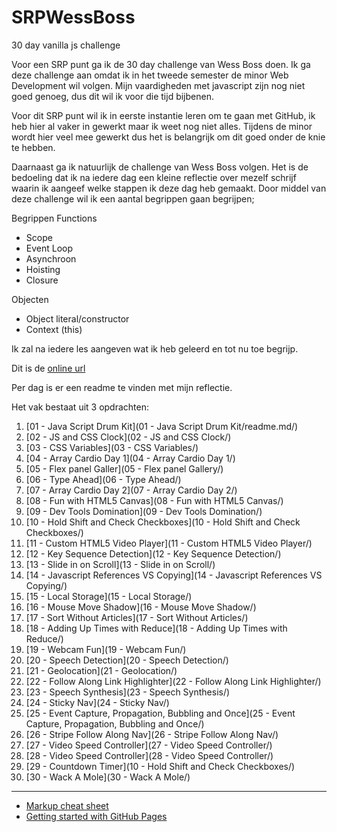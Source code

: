 # SRPWessBoss
30 day vanilla js challenge

Voor een SRP punt ga ik de 30 day challenge van Wess Boss doen. Ik
ga deze challenge aan omdat ik in het tweede semester de minor Web 
Development wil volgen. Mijn vaardigheden met javascript zijn nog 
niet goed genoeg, dus dit wil ik voor die tijd bijbenen. 

Voor dit SRP punt wil ik in eerste instantie leren om te gaan met 
GitHub, ik heb hier al vaker in gewerkt maar ik weet nog niet alles.
Tijdens de minor wordt hier veel mee gewerkt dus het is belangrijk
om dit goed onder de knie te hebben. 

Daarnaast ga ik natuurlijk de challenge van Wess Boss volgen. Het 
is de bedoeling dat ik na iedere dag een kleine reflectie over 
mezelf schrijf waarin ik aangeef welke stappen ik deze dag heb 
gemaakt. Door middel van deze challenge wil ik een aantal begrippen
gaan begrijpen;

Begrippen
Functions
-	Scope
-	Event Loop
-	Asynchroon
-	Hoisting
-	Closure

Objecten
-	Object literal/constructor
-	Context (this)

Ik zal na iedere les aangeven wat ik heb geleerd en tot nu toe begrijp. 


Dit is de [online url](https://zeijls.github.io/SRPWesBos/) 

Per dag is er een readme te vinden met mijn reflectie.

Het vak bestaat uit 3 opdrachten:

1. [01 - Java Script Drum Kit](01 - Java Script Drum Kit/readme.md/)
2. [02 - JS and CSS Clock](02 - JS and CSS Clock/)
3. [03 - CSS Variables](03 - CSS Variables/)
4. [04 - Array Cardio Day 1](04 - Array Cardio Day 1/)
5. [05 - Flex panel Galler](05 - Flex panel Gallery/)
6. [06 - Type Ahead](06 - Type Ahead/)
7. [07 - Array Cardio Day 2](07 - Array Cardio Day 2/)
8. [08 - Fun with HTML5 Canvas](08 - Fun with HTML5 Canvas/)
9. [09 - Dev Tools Domination](09 - Dev Tools Domination/)
10. [10 - Hold Shift and Check Checkboxes](10 - Hold Shift and Check Checkboxes/)
11. [11 - Custom HTML5  Video Player](11 - Custom HTML5  Video Player/)
12. [12 - Key Sequence Detection](12 - Key Sequence Detection/)
13. [13 - Slide in on Scroll](13 - Slide in on Scroll/)
14. [14 - Javascript References VS Copying](14 - Javascript References VS Copying/)
15. [15 - Local Storage](15 - Local Storage/)
16. [16 - Mouse Move Shadow](16 - Mouse Move Shadow/)
17. [17 - Sort Without Articles](17 - Sort Without Articles/)
18. [18 - Adding Up Times with Reduce](18 - Adding Up Times with Reduce/)
19. [19 - Webcam Fun](19 - Webcam Fun/)
20. [20 - Speech Detection](20 - Speech Detection/)
21. [21 - Geolocation](21 - Geolocation/)
22. [22 - Follow Along Link Highlighter](22 - Follow Along Link Highlighter/)
23. [23 - Speech Synthesis](23 - Speech Synthesis/)
24. [24 - Sticky Nav](24 - Sticky Nav/)
25. [25 - Event Capture, Propagation, Bubbling and Once](25 - Event Capture, Propagation, Bubbling and Once/)
26. [26 - Stripe Follow Along Nav](26 - Stripe Follow Along Nav/)
27. [27 - Video Speed Controller](27 - Video Speed Controller/)
28. [28 - Video Speed Controller](28 - Video Speed Controller/)
29. [29 - Countdown Timer](10 - Hold Shift and Check Checkboxes/)
30. [30 - Wack A Mole](30 - Wack A Mole/)

---
- [Markup cheat sheet](https://github.com/adam-p/markdown-here/wiki/Markdown-Cheatsheet)
- [Getting started with GitHub Pages](https://guides.github.com/features/pages/)
